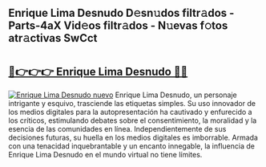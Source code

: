 ## Enrique Lima Desnudo D𝚎sn𝚞dos filtr𝚊dos - Parts-4aX Vid𝚎os filtr𝚊dos - N𝚞evas f𝚘tos atr𝚊ctivas SwCct

# <h2><a href="http://mbbj44k.tromn.icu/?c=Enrique+Lima+Desnudo">🔗👉👉👉 Enrique Lima Desnudo 🔗🔗</a></h2>

[![Enrique Lima Desnudo nuevo](https://i.imgur.com/pEAQMta.gif)](http://mbbj44k.tromn.icu/?c=Enrique+Lima+Desnudo)
Enrique Lima Desnudo, un personaje intrigante y esquivo, trasciende las etiquetas simples. Su uso innovador de los medios digitales para la autopresentación ha cautivado y enfurecido a los críticos, estimulando debates sobre el consentimiento, la moralidad y la esencia de las comunidades en línea. Independientemente de sus decisiones futuras, su huella en los medios digitales es imborrable. Armada con una tenacidad inquebrantable y un encanto innegable, la influencia de Enrique Lima Desnudo en el mundo virtual no tiene límites.
